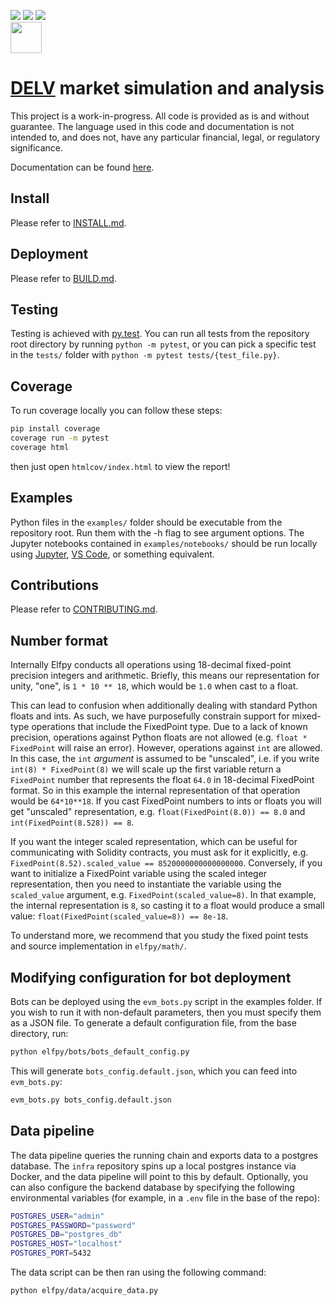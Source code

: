 [![](https://codecov.io/gh/delvtech/elf-simulations/branch/main/graph/badge.svg?token=1S60MD42ZP)](https://app.codecov.io/gh/delvtech/elf-simulations?displayType=list)
[![](https://img.shields.io/badge/code%20style-black-000000.svg)](https://github.com/psf/black)
[![](https://img.shields.io/badge/testing-pytest-blue.svg)](https://docs.pytest.org/en/latest/contents.html)
<br><a href="https://app.codecov.io/gh/delvtech/elf-simulations?displayType=list"><img height="50px" src="https://codecov.io/gh/delvtech/elf-simulations/branch/main/graphs/sunburst.svg?token=1S60MD42ZP"><a>

# [DELV](https://delv.tech) market simulation and analysis

This project is a work-in-progress. All code is provided as is and without guarantee.
The language used in this code and documentation is not intended to, and does not, have any particular financial, legal, or regulatory significance.

Documentation can be found [here](https://elfpy.delv.tech).

## Install

Please refer to [INSTALL.md](https://github.com/delvtech/elf-simulations/blob/main/INSTALL.md).

## Deployment

Please refer to [BUILD.md](https://github.com/delvtech/elf-simulations/blob/main/BUILD.md).

## Testing

Testing is achieved with [py.test](https://docs.pytest.org/en/latest/contents.html). You can run all tests from the repository root directory by running `python -m pytest`, or you can pick a specific test in the `tests/` folder with `python -m pytest tests/{test_file.py}`.

## Coverage

To run coverage locally you can follow these steps:

```bash
pip install coverage
coverage run -m pytest
coverage html
```

then just open `htmlcov/index.html` to view the report!

## Examples

Python files in the `examples/` folder should be executable from the repository root.
Run them with the -h flag to see argument options.
The Jupyter notebooks contained in `examples/notebooks/` should be run locally using [Jupyter](https://jupyter.org/install), [VS Code](https://code.visualstudio.com/docs/datascience/jupyter-notebooks), or something equivalent.

## Contributions

Please refer to [CONTRIBUTING.md](https://github.com/delvtech/elf-simulations/blob/main/CONTRIBUTING.md).

## Number format

Internally Elfpy conducts all operations using 18-decimal fixed-point precision integers and arithmetic.
Briefly, this means our representation for unity, "one", is `1 * 10 ** 18`, which would be `1.0` when cast to a float.

This can lead to confusion when additionally dealing with standard Python floats and ints.
As such, we have purposefully constrain support for mixed-type operations that include the FixedPoint type.
Due to a lack of known precision, operations against Python floats are not allowed (e.g. `float * FixedPoint` will raise an error).
However, operations against `int` are allowed.
In this case, the `int` _argument_ is assumed to be "unscaled", i.e. if you write `int(8) * FixedPoint(8)` we will scale up the first variable return a `FixedPoint` number that represents the float `64.0` in 18-decimal FixedPoint format.
So in this example the internal representation of that operation would be `64*10**18`.
If you cast FixedPoint numbers to ints or floats you will get "unscaled" representation, e.g. `float(FixedPoint(8.0)) == 8.0` and `int(FixedPoint(8.528)) == 8`.

If you want the integer scaled representation, which can be useful for communicating with Solidity contracts, you must ask for it explicitly, e.g. `FixedPoint(8.52).scaled_value == 8520000000000000000`.
Conversely, if you want to initialize a FixedPoint variable using the scaled integer representation, then you need to instantiate the variable using the `scaled_value` argument, e.g. `FixedPoint(scaled_value=8)`.
In that example, the internal representation is `8`, so casting it to a float would produce a small value: `float(FixedPoint(scaled_value=8)) == 8e-18`.

To understand more, we recommend that you study the fixed point tests and source implementation in `elfpy/math/`.

## Modifying configuration for bot deployment
Bots can be deployed using the `evm_bots.py` script in the examples folder.
If you wish to run it with non-default parameters, then you must specify them as a JSON file.
To generate a default configuration file, from the base directory, run:

```bash
python elfpy/bots/bots_default_config.py
```

This will generate `bots_config.default.json`, which you can feed into `evm_bots.py`:

```bash
evm_bots.py bots_config.default.json
```

## Data pipeline
The data pipeline queries the running chain and exports data to a postgres database. The `infra` repository spins up a local postgres instance via Docker, and the data pipeline will point to this by default. Optionally, you can also configure the backend database by specifying the following environmental variables (for example, in a `.env` file in the base of the repo):

```bash
POSTGRES_USER="admin"
POSTGRES_PASSWORD="password"
POSTGRES_DB="postgres_db"
POSTGRES_HOST="localhost"
POSTGRES_PORT=5432
```

The data script can be then ran using the following command:

```bash
python elfpy/data/acquire_data.py
```
